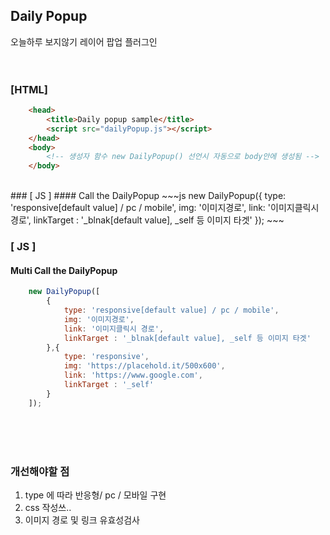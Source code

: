 ## Daily Popup
오늘하루 보지않기 레이어 팝업 플러그인
<br/><br/>
<br/>

### [HTML]

~~~html
    <head>
        <title>Daily popup sample</title>
        <script src="dailyPopup.js"></script>
    </head>
    <body>
        <!-- 생성자 함수 new DailyPopup() 선언시 자동으로 body안에 생성됨 -->
    </body>
~~~
<br/>
### [ JS ]
#### Call the DailyPopup
~~~js
    new DailyPopup({
            type: 'responsive[default value] / pc / mobile',
            img: '이미지경로',
            link: '이미지클릭시 경로',
            linkTarget : '_blnak[default value], _self 등 이미지 타겟'
        });
~~~

### [ JS ]
#### Multi Call the DailyPopup
~~~js
    new DailyPopup([
        {
            type: 'responsive[default value] / pc / mobile',
            img: '이미지경로',
            link: '이미지클릭시 경로',
            linkTarget : '_blnak[default value], _self 등 이미지 타겟'
        },{
            type: 'responsive',
            img: 'https://placehold.it/500x600',
            link: 'https://www.google.com',
            linkTarget : '_self'
        }
    ]);
~~~

<br/><br/><br/>
### 개선해야할 점
 1. type 에 따라 반응형/ pc / 모바일 구현
 2. css 작성쓰..
 3. 이미지 경로 및 링크 유효성검사


